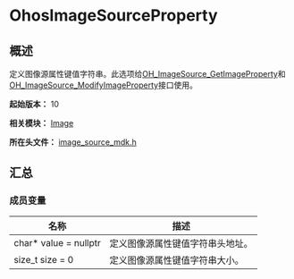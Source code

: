 # OhosImageSourceProperty

## 概述

定义图像源属性键值字符串。此选项给[OH_ImageSource_GetImageProperty](capi-image-source-mdk-h.md#oh_imagesource_getimageproperty)和[OH_ImageSource_ModifyImageProperty](capi-image-source-mdk-h.md#oh_imagesource_modifyimageproperty)接口使用。

**起始版本：** 10

**相关模块：** [Image](capi-image.md)

**所在头文件：** [image_source_mdk.h](capi-image-source-mdk-h.md)

## 汇总

### 成员变量

| 名称 | 描述 |
| -- | -- |
| char* value = nullptr | 定义图像源属性键值字符串头地址。 |
| size_t size = 0 | 定义图像源属性键值字符串大小。 |


